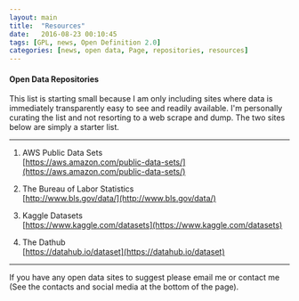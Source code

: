 ```yaml
---
layout: main
title:  "Resources"
date:   2016-08-23 00:10:45
tags: [GPL, news, Open Definition 2.0]
categories: [news, open data, Page, repositories, resources] 
---
```


#### Open Data Repositories

This list is starting small because I am only including sites where data is immediately transparently easy to see and readily available. I'm personally curating the list and not resorting to a web scrape and dump. The two sites below are simply a starter list.  

---  


1. AWS Public Data Sets  
  [https://aws.amazon.com/public-data-sets/](https://aws.amazon.com/public-data-sets/)  

2. The Bureau of Labor Statistics  
  [http://www.bls.gov/data/](http://www.bls.gov/data/)  

3. Kaggle Datasets  
  [https://www.kaggle.com/datasets](https://www.kaggle.com/datasets)

4. The Dathub  
  [https://datahub.io/dataset](https://datahub.io/dataset)

---  
If you have any open data sites to suggest please email me or contact me (See the contacts and social media at the bottom of the page).
